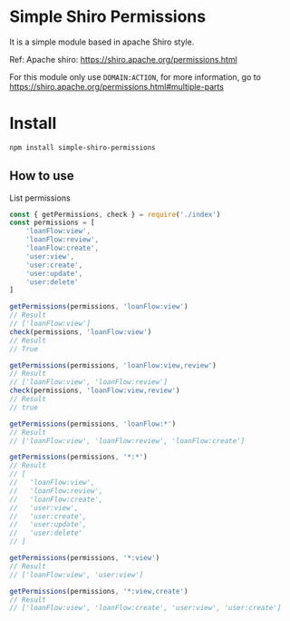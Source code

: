 # Simple Shiro Permissions
It is a simple module based in apache Shiro style.

Ref: Apache shiro: https://shiro.apache.org/permissions.html

For this module only use `DOMAIN:ACTION`, for more information, go to https://shiro.apache.org/permissions.html#multiple-parts


# Install

```bash
npm install simple-shiro-permissions
```

## How to use

List permissions

```js
const { getPermissions, check } = require('./index')
const permissions = [
    'loanFlow:view',
    'loanFlow:review',
    'loanFlow:create',
    'user:view',
    'user:create',
    'user:update',
    'user:delete'
]

getPermissions(permissions, 'loanFlow:view')
// Result
// ['loanFlow:view']
check(permissions, 'loanFlow:view')
// Result
// True

getPermissions(permissions, 'loanFlow:view,review')
// Result
// ['loanFlow:view', 'loanFlow:review']
check(permissions, 'loanFlow:view,review')
// Result
// true

getPermissions(permissions, 'loanFlow:*')
// Result
// ['loanFlow:view', 'loanFlow:review', 'loanFlow:create']

getPermissions(permissions, '*:*')
// Result
// [
//   'loanFlow:view',
//   'loanFlow:review',
//   'loanFlow:create',
//   'user:view',
//   'user:create',
//   'user:update',
//   'user:delete'
// ]

getPermissions(permissions, '*:view')
// Result
// ['loanFlow:view', 'user:view']

getPermissions(permissions, '*:view,create')
// Result
// ['loanFlow:view', 'loanFlow:create', 'user:view', 'user:create']

```
